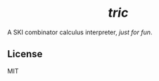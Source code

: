 <h1 style="text-align: center;"><i>tric</i></h1>

A SKI combinator calculus interpreter, *just for fun*.

## License

MIT
